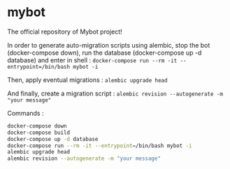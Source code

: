 # mybot

The official repository of Mybot project!

In order to generate auto-migration scripts using alembic, stop the bot (docker-compose down), run the database (docker-compose up -d database) and enter in shell :
`docker-compose run --rm -it --entrypoint=/bin/bash mybot -i`

Then, apply eventual migrations :
`alembic upgrade head`

And finally, create a migration script :
`alembic revision --autogenerate -m "your message"`


Commands :
```bash
docker-compose down
docker-compose build
docker-compose up -d database
docker-compose run --rm -it --entrypoint=/bin/bash mybot -i
alembic upgrade head
alembic revision --autogenerate -m "your message"
```
